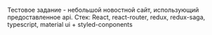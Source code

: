 Тестовое задание - небольшой новостной сайт, использующий предоставленное api.
Стек: React, react-router, redux, redux-saga, typescript, material ui + styled-conponents
